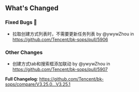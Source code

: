 <!-- Release notes generated using configuration in .github/release.yml at master -->

## What's Changed
### Fixed Bugs 👾
* 拉取创建方式列表时，不需要更新任务列表 by @ywywZhou in https://github.com/Tencent/bk-sops/pull/5906

### Other Changes
* 创建方式tab和搜索框添加联动 by @ywywZhou in https://github.com/Tencent/bk-sops/pull/5907

**Full Changelog**: https://github.com/Tencent/bk-sops/compare/V3.25.0...V3.25.1